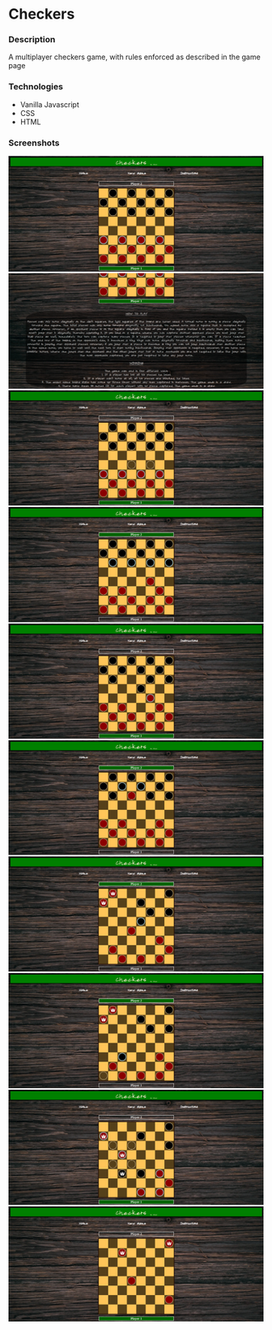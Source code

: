 # Checkers

### Description
A multiplayer checkers game, with rules enforced as described in the game page

### Technologies
- Vanilla Javascript
- CSS
- HTML

### Screenshots

![gameplay](/screenshots/1.png)
![gameplay](/screenshots/2.png)
![gameplay](/screenshots/3.png)
![gameplay](/screenshots/4.png)
![gameplay](/screenshots/5.png)
![gameplay](/screenshots/6.png)
![gameplay](/screenshots/7.png)
![gameplay](/screenshots/8.png)
![gameplay](/screenshots/9.png)
![gameplay](/screenshots/10.png)

